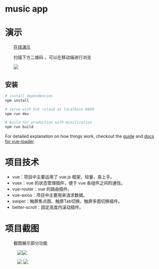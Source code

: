 # music app

# 演示
　　[在线演示](http://yangrenmu.github.io/music/#/recommends)

　　扫描下方二维码 ，可以在移动端进行浏览
<div align="left">
　　<img src="http://upload-images.jianshu.io/upload_images/4928722-9f21b31389eea606.png?imageMogr2/auto-orient/strip%7CimageView2/2/w/1240"/>
</div>


## 安装

``` bash
# install dependencies
npm install

# serve with hot reload at localhost:8080
npm run dev

# build for production with minification
npm run build

```

For detailed explanation on how things work, checkout the [guide](http://vuejs-templates.github.io/webpack/) and [docs for vue-loader](http://vuejs.github.io/vue-loader).

# 项目技术
 * vue：项目中主要运用了 vue.js 框架，轻量，易上手。
 * vuex：vue 的状态管理插件，便于 vue 各组件之间的通信。
 * vue-router：vue 的路由插件。
 * vue-axios：项目中主要用来请求数据。
 * swiper：触屏焦点图、触屏Tab切换、触屏多图切换插件。
 * better-scroll：固定高度内滚动插件。

# 项目截图
　　截图展示部分功能
<figure>
<img src="http://upload-images.jianshu.io/upload_images/4928722-6d389941ebee70e6.png?imageMogr2/auto-orient/strip%7CimageView2/2/w/1240" "width:40%"/><img src="http://upload-images.jianshu.io/upload_images/4928722-f6d63f394112596c.png?imageMogr2/auto-orient/strip%7CimageView2/2/w/1240" "width:40%"/>
</figure>
<figure class="half">
<img src="http://upload-images.jianshu.io/upload_images/4928722-e05f250cf4bce6a0.png?imageMogr2/auto-orient/strip%7CimageView2/2"/>
<img src="http://upload-images.jianshu.io/upload_images/4928722-a30cb8f31007b7ce.png?imageMogr2/auto-orient/strip%7CimageView2/2"/>
</figure>

